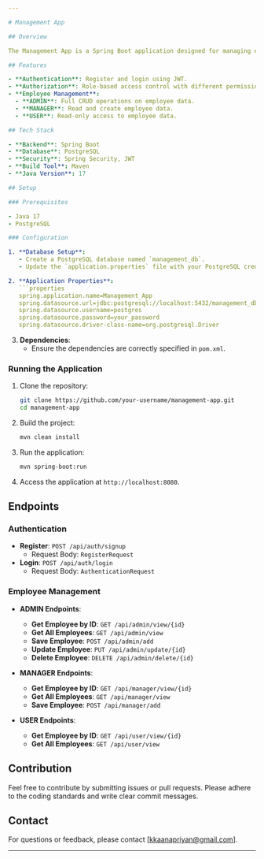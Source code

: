 ```yaml
---

# Management App

## Overview

The Management App is a Spring Boot application designed for managing employee data with different user roles including ADMIN, MANAGER, and USER. It includes functionalities for user authentication and authorization, employee CRUD operations, and JWT-based security.

## Features

- **Authentication**: Register and login using JWT.
- **Authorization**: Role-based access control with different permissions for ADMIN, MANAGER, and USER roles.
- **Employee Management**:
  - **ADMIN**: Full CRUD operations on employee data.
  - **MANAGER**: Read and create employee data.
  - **USER**: Read-only access to employee data.

## Tech Stack

- **Backend**: Spring Boot
- **Database**: PostgreSQL
- **Security**: Spring Security, JWT
- **Build Tool**: Maven
- **Java Version**: 17

## Setup

### Prerequisites

- Java 17
- PostgreSQL

### Configuration

1. **Database Setup**:
   - Create a PostgreSQL database named `management_db`.
   - Update the `application.properties` file with your PostgreSQL credentials.

2. **Application Properties**:
   ```properties
   spring.application.name=Management_App
   spring.datasource.url=jdbc:postgresql://localhost:5432/management_db
   spring.datasource.username=postgres
   spring.datasource.password=your_password
   spring.datasource.driver-class-name=org.postgresql.Driver
   ```

3. **Dependencies**:
   - Ensure the dependencies are correctly specified in `pom.xml`.

### Running the Application

1. Clone the repository:
   ```bash
   git clone https://github.com/your-username/management-app.git
   cd management-app
   ```

2. Build the project:
   ```bash
   mvn clean install
   ```

3. Run the application:
   ```bash
   mvn spring-boot:run
   ```

4. Access the application at `http://localhost:8080`.

## Endpoints

### Authentication

- **Register**: `POST /api/auth/signup`
  - Request Body: `RegisterRequest`
- **Login**: `POST /api/auth/login`
  - Request Body: `AuthenticationRequest`

### Employee Management

- **ADMIN Endpoints**:
  - **Get Employee by ID**: `GET /api/admin/view/{id}`
  - **Get All Employees**: `GET /api/admin/view`
  - **Save Employee**: `POST /api/admin/add`
  - **Update Employee**: `PUT /api/admin/update/{id}`
  - **Delete Employee**: `DELETE /api/admin/delete/{id}`

- **MANAGER Endpoints**:
  - **Get Employee by ID**: `GET /api/manager/view/{id}`
  - **Get All Employees**: `GET /api/manager/view`
  - **Save Employee**: `POST /api/manager/add`

- **USER Endpoints**:
  - **Get Employee by ID**: `GET /api/user/view/{id}`
  - **Get All Employees**: `GET /api/user/view`

## Contribution

Feel free to contribute by submitting issues or pull requests. Please adhere to the coding standards and write clear commit messages.


## Contact

For questions or feedback, please contact [kkaanapriyan@gmail.com].

---
```

